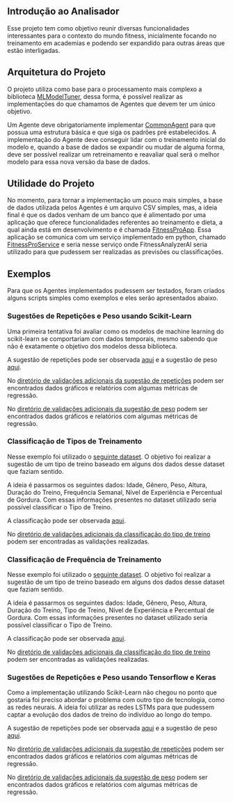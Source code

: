 ## Introdução ao Analisador

Esse projeto tem como objetivo reunir diversas funcionalidades interessantes para o contexto do mundo
fitness, inicialmente focando no treinamento em academias e podendo ser expandido para outras áreas que
estão interligadas.

## Arquitetura do Projeto

O projeto utiliza como base para o processamento mais complexo a biblioteca [MLModelTuner](https://github.com/nikolasluiz123/MLModelTuner),
dessa forma, é possível realizar as implementações do que chamamos de Agentes que devem ter um único objetivo.

Um Agente deve obrigatoriamente implementar [CommonAgent](https://github.com/nikolasluiz123/FitnessAnalyzerAI/blob/master/analyze/common/common_agent.py#L4) para que possua uma estrutura básica e que siga
os padrões pré estabelecidos. A implementação do Agente deve conseguir lidar com o treinamento inicial do modelo e,
quando a base de dados se expandir ou mudar de alguma forma, deve ser possível realizar um retreinamento e
reavaliar qual será o melhor modelo para essa nova versão da base de dados.

## Utilidade do Projeto

No momento, para tornar a implementação um pouco mais simples, a base de dados utilizada pelos Agentes é
um arquivo CSV simples, mas, a ideia final é que os dados venham de um banco que é alimentado por uma aplicação
que oferece funcionalidades referentes ao treinamento e dieta, a qual ainda está em desenvolvimento e é
chamada [FitnessProApp](https://github.com/nikolasluiz123/FitnessProApp). Essa aplicação se comunica com um
serviço implementado em python, chamado [FitnessProService](https://github.com/nikolasluiz123/FitnessProService) e seria
nesse serviço onde FitnessAnalyzerAI seria utilizado para que pudessem ser realizadas as previsões ou classificações.

## Exemplos

Para que os Agentes implementados pudessem ser testados, foram criados alguns scripts simples como exemplos e
eles serão apresentados abaixo.

### Sugestões de Repetições e Peso usando Scikit-Learn

Uma primeira tentativa foi avaliar como os modelos de machine learning do scikit-learn se comportariam
com dados temporais, mesmo sabendo que não é exatamente o objetivo dos modelos dessa biblioteca.

A sugestão de repetições pode ser observada [aqui](https://github.com/nikolasluiz123/FitnessAnalyzerAI/blob/master/examples/scikit_learn/repetition_sugestor/example_repetitions_suggestor.py) e a sugestão de peso [aqui](https://github.com/nikolasluiz123/FitnessAnalyzerAI/blob/master/examples/scikit_learn/weight_suggestor/example_weight_suggestor.py). 

No [diretório de validações adicionais da sugestão de repetições](https://github.com/nikolasluiz123/FitnessAnalyzerAI/tree/master/examples/scikit_learn/repetition_sugestor/additional_validations) podem ser encontrados dados gráficos e relatórios com algumas métricas de regressão.

No [diretório de validações adicionais da sugestão de peso](https://github.com/nikolasluiz123/FitnessAnalyzerAI/tree/master/examples/scikit_learn/weight_suggestor/additional_validations) podem ser encontrados dados gráficos e relatórios com algumas métricas de regressão.

### Classificação de Tipos de Treinamento

Nesse exemplo foi utilizado o [seguinte dataset](https://www.kaggle.com/datasets/valakhorasani/gym-members-exercise-dataset). O objetivo foi realizar a sugestão de um tipo de treino baseado em alguns dos dados desse dataset que faziam sentido.

A ideia é passarmos os seguintes dados: Idade, Gênero, Peso, Altura, Duração do Treino, Frequência Semanal, Nível de Experiência e Percentual de Gordura. Com essas informações presentes no dataset utilizado seria possível classificar o Tipo de Treino.

A classificação pode ser observada [aqui](https://github.com/nikolasluiz123/FitnessAnalyzerAI/blob/master/examples/scikit_learn/classify_workout_type/example_classify_workout_type.py).

No [diretório de validações adicionais da classificação do tipo de treino](https://github.com/nikolasluiz123/FitnessAnalyzerAI/tree/master/examples/scikit_learn/classify_workout_type/additional_validations) podem ser encontradas as validações realizadas.

### Classificação de Frequência de Treinamento

Nesse exemplo foi utilizado o [seguinte dataset](https://www.kaggle.com/datasets/valakhorasani/gym-members-exercise-dataset). O objetivo foi realizar a sugestão de um tipo de treino baseado em alguns dos dados desse dataset que faziam sentido.

A ideia é passarmos os seguintes dados: Idade, Gênero, Peso, Altura, Duração do Treino, Tipo de Treino, Nível de Experiência e Percentual de Gordura. Com essas informações presentes no dataset utilizado seria possível classificar o Tipo de Treino.

A classificação pode ser observada [aqui](https://github.com/nikolasluiz123/FitnessAnalyzerAI/blob/master/examples/scikit_learn/classify_workout_frequency/example_classify_workout_frequency.py).

No [diretório de validações adicionais da classificação do tipo de treino](https://github.com/nikolasluiz123/FitnessAnalyzerAI/tree/master/examples/scikit_learn/classify_workout_frequency/additional_validations) podem ser encontradas as validações realizadas.

### Sugestões de Repetições e Peso usando Tensorflow e Keras

Como a implementação utilizando Scikit-Learn não chegou no ponto que gostaria foi preciso abordar o problema
com outro tipo de tecnologia, como as redes neurais. A ideia foi utilizar as redes LSTMs para que pudessem captar
a evolução dos dados de treino do indivíduo ao longo do tempo.

A sugestão de repetições pode ser observada [aqui](https://github.com/nikolasluiz123/FitnessAnalyzerAI/tree/master/examples/keras/repetition_sugestor/example_repetition_suggestor.py) e a sugestão de peso [aqui](https://github.com/nikolasluiz123/FitnessAnalyzerAI/tree/master/examples/keras/weight_suggestor/example_weight_suggestor.py). 

No [diretório de validações adicionais da sugestão de repetições](https://github.com/nikolasluiz123/FitnessAnalyzerAI/tree/master/examples/keras/repetition_sugestor/additional_validations) podem ser encontrados dados gráficos e relatórios com algumas métricas de regressão.

No [diretório de validações adicionais da sugestão de peso](https://github.com/nikolasluiz123/FitnessAnalyzerAI/tree/master/examples/keras/weight_suggestor/additional_validations) podem ser encontrados dados gráficos e relatórios com algumas métricas de regressão.

